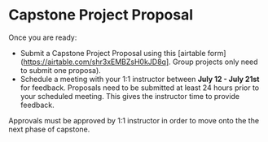 # Capstone Project Proposal

Once you are ready: 

- Submit a Capstone Project Proposal using this [airtable form](https://airtable.com/shr3xEMBZsH0kJD8q]. Group projects only need to submit one proposa).
- Schedule a meeting with your 1:1 instructor between **July 12 - July 21st** for feedback. Proposals need to be submitted at least 24 hours prior to your scheduled meeting. This gives the instructor time to provide feedback. 

Approvals must be approved by 1:1 instructor in order to move onto the the next phase of capstone. 

